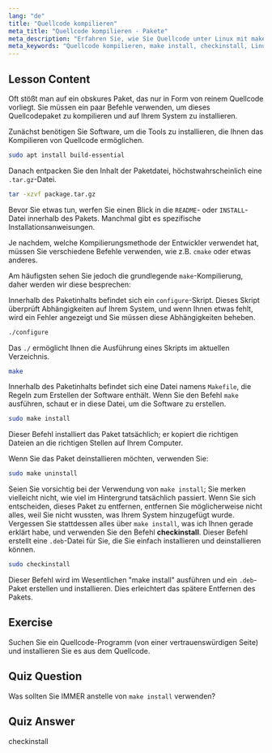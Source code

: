 ```yaml
---
lang: "de"
title: "Quellcode kompilieren"
meta_title: "Quellcode kompilieren - Pakete"
meta_description: "Erfahren Sie, wie Sie Quellcode unter Linux mit make, configure und checkinstall kompilieren. Verstehen Sie den Build-Prozess für Anfänger und fortgeschrittene Benutzer."
meta_keywords: "Quellcode kompilieren, make install, checkinstall, Linux kompilieren, build-essential, Linux Tutorial, Anfängerleitfaden"
---
```


## Lesson Content

Oft stößt man auf ein obskures Paket, das nur in Form von reinem Quellcode vorliegt. Sie müssen ein paar Befehle verwenden, um dieses Quellcodepaket zu kompilieren und auf Ihrem System zu installieren.

Zunächst benötigen Sie Software, um die Tools zu installieren, die Ihnen das Kompilieren von Quellcode ermöglichen.

```bash
sudo apt install build-essential
```

Danach entpacken Sie den Inhalt der Paketdatei, höchstwahrscheinlich eine `.tar.gz`-Datei.

```bash
tar -xzvf package.tar.gz
```

Bevor Sie etwas tun, werfen Sie einen Blick in die `README`- oder `INSTALL`-Datei innerhalb des Pakets. Manchmal gibt es spezifische Installationsanweisungen.

Je nachdem, welche Kompilierungsmethode der Entwickler verwendet hat, müssen Sie verschiedene Befehle verwenden, wie z.B. `cmake` oder etwas anderes.

Am häufigsten sehen Sie jedoch die grundlegende `make`-Kompilierung, daher werden wir diese besprechen:

Innerhalb des Paketinhalts befindet sich ein `configure`-Skript. Dieses Skript überprüft Abhängigkeiten auf Ihrem System, und wenn Ihnen etwas fehlt, wird ein Fehler angezeigt und Sie müssen diese Abhängigkeiten beheben.

```bash
./configure
```

Das `./` ermöglicht Ihnen die Ausführung eines Skripts im aktuellen Verzeichnis.

```bash
make
```

Innerhalb des Paketinhalts befindet sich eine Datei namens `Makefile`, die Regeln zum Erstellen der Software enthält. Wenn Sie den Befehl `make` ausführen, schaut er in diese Datei, um die Software zu erstellen.

```bash
sudo make install
```

Dieser Befehl installiert das Paket tatsächlich; er kopiert die richtigen Dateien an die richtigen Stellen auf Ihrem Computer.

Wenn Sie das Paket deinstallieren möchten, verwenden Sie:

```bash
sudo make uninstall
```

Seien Sie vorsichtig bei der Verwendung von `make install`; Sie merken vielleicht nicht, wie viel im Hintergrund tatsächlich passiert. Wenn Sie sich entscheiden, dieses Paket zu entfernen, entfernen Sie möglicherweise nicht alles, weil Sie nicht wussten, was Ihrem System hinzugefügt wurde. Vergessen Sie stattdessen alles über `make install`, was ich Ihnen gerade erklärt habe, und verwenden Sie den Befehl **checkinstall**. Dieser Befehl erstellt eine `.deb`-Datei für Sie, die Sie einfach installieren und deinstallieren können.

```bash
sudo checkinstall
```

Dieser Befehl wird im Wesentlichen "make install" ausführen und ein `.deb`-Paket erstellen und installieren. Dies erleichtert das spätere Entfernen des Pakets.

## Exercise

Suchen Sie ein Quellcode-Programm (von einer vertrauenswürdigen Seite) und installieren Sie es aus dem Quellcode.

## Quiz Question

Was sollten Sie IMMER anstelle von `make install` verwenden?

## Quiz Answer

checkinstall
